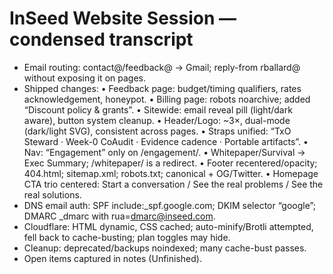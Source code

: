 # InSeed Website Session — condensed transcript
- Email routing: contact@/feedback@ → Gmail; reply-from rballard@ without exposing it on pages.
- Shipped changes:
  • Feedback page: budget/timing qualifiers, rates acknowledgement, honeypot.
  • Billing page: robots noarchive; added “Discount policy & grants”.
  • Sitewide: email reveal pill (light/dark aware), button system cleanup.
  • Header/Logo: ~3×, dual-mode (dark/light SVG), consistent across pages.
  • Straps unified: “TxO Steward · Week-0 CoAudit · Evidence cadence · Portable artifacts”.
  • Nav: “Engagement” only on /engagement/.
  • Whitepaper/Survival → Exec Summary; /whitepaper/ is a redirect.
  • Footer recentered/opacity; 404.html; sitemap.xml; robots.txt; canonical + OG/Twitter.
  • Homepage CTA trio centered: Start a conversation / See the real problems / See the real solutions.
- DNS email auth: SPF include:_spf.google.com; DKIM selector “google”; DMARC _dmarc with rua=dmarc@inseed.com.
- Cloudflare: HTML dynamic, CSS cached; auto-minify/Brotli attempted, fell back to cache-busting; plan toggles may hide.
- Cleanup: deprecated/backups noindexed; many cache-bust passes.
- Open items captured in notes (Unfinished).